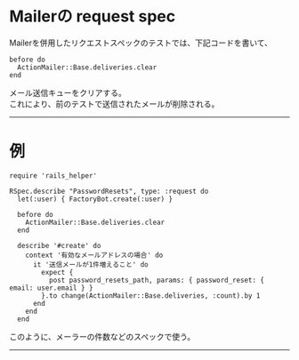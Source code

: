 # Mailerの request spec
Mailerを併用したリクエストスペックのテストでは、下記コードを書いて、
~~~
before do
  ActionMailer::Base.deliveries.clear
end
~~~
メール送信キューをクリアする。    
これにより、前のテストで送信されたメールが削除される。  
***

# 例
~~~
require 'rails_helper'
 
RSpec.describe "PasswordResets", type: :request do
  let(:user) { FactoryBot.create(:user) }
 
  before do
    ActionMailer::Base.deliveries.clear
  end

  describe '#create' do
    context '有効なメールアドレスの場合' do
      it '送信メールが1件増えること' do
        expect {
          post password_resets_path, params: { password_reset: { email: user.email } }
        }.to change(ActionMailer::Base.deliveries, :count).by 1
      end
    end
  end
~~~
このように、メーラーの件数などのスペックで使う。
***
